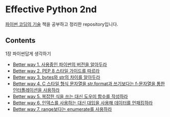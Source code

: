 # Effective Python 2nd

<a href="https://www.gilbut.co.kr/book/view?bookcode=BN002890&keyword=%ED%8C%8C%EC%9D%B4%EC%8D%AC%20%EC%BD%94%EB%94%A9%EC%9D%98%20%EA%B8%B0%EC%88%A0&collection=GB_BOOK" target="_blank" rel="noopener noreferrer">파이썬 코딩의 기술</a> 책을 공부하고 정리한 repository입니다.

## Contents

1장 파이썬답게 생각하기

- [Better way 1. 사용중인 파이썬의 버전을 알아두라](./ch1/way_1.md)
- [Better way 2. PEP 8 스타일 가이드를 따르라](./ch1/way_2.md)
- [Better way 3. bytes와 str의 차이를 알아두라](./ch1/way_3.md)
- [Better way 4. C 스타일 형식 문자열을 str.format과 쓰기보다는 f-문자열을 통한 인터폴레이션을 사용하라](./ch1/way_4.md)
- [Better way 5. 복잡한 식을 쓰는 대신 도우미 함수를 작성하라](./ch1/way_5.md)
- [Better way 6. 인덱스를 사용하는 대신 대입을 사용해 데이터를 언패킹하라](./ch1/way_6.md)
- [Better way 7. range보다는 enumerate를 사용하라](./ch1/way_7.md)